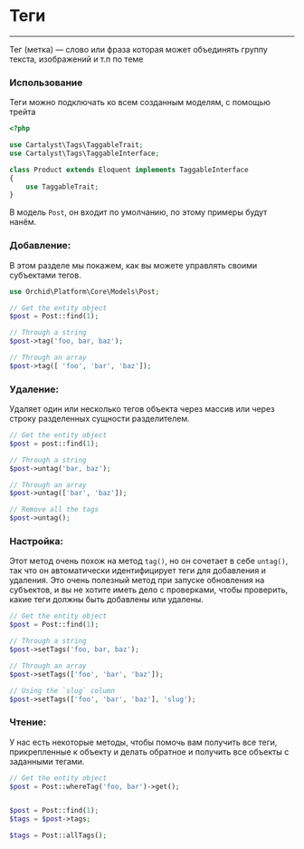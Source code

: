 # Теги
----------

Тег (метка) — слово или фраза которая может объединять группу текста, изображений и т.п по теме 


### Использование

Теги можно подключать ко всем созданным моделям, с помощью трейта

```php
<?php

use Cartalyst\Tags\TaggableTrait;
use Cartalyst\Tags\TaggableInterface;

class Product extends Eloquent implements TaggableInterface
{
    use TaggableTrait;
}
```


В модель `Post`, он входит по умолчанию, по этому примеры будут нанём.

### Добавление:

В этом разделе мы покажем, как вы можете управлять своими субъектами тегов.

```php
use Orchid\Platform\Core\Models\Post;

// Get the entity object
$post = Post::find(1);

// Through a string
$post->tag('foo, bar, baz');

// Through an array
$post->tag([ 'foo', 'bar', 'baz']);
```




### Удаление:

Удаляет один или несколько тегов объекта через массив или через строку разделенных сущности разделителем.

```php
// Get the entity object
$post = post::find(1);

// Through a string
$post->untag('bar, baz');

// Through an array
$post->untag(['bar', 'baz']);

// Remove all the tags
$post->untag();
```



### Настройка:

Этот метод очень похож на метод `tag()`, но он сочетает в себе `untag()`, так что он автоматически идентифицирует теги для добавления и удаления. Это очень полезный метод при запуске обновления на субъектов, и вы не хотите иметь дело с проверками, чтобы проверить, какие теги должны быть добавлены или удалены.

```php
// Get the entity object
$post = Post::find(1);

// Through a string
$post->setTags('foo, bar, baz');

// Through an array
$post->setTags(['foo', 'bar', 'baz']);

// Using the `slug` column
$post->setTags(['foo', 'bar', 'baz'], 'slug');
```


### Чтение:

У нас есть некоторые методы, чтобы помочь вам получить все теги, прикрепленные к объекту и делать обратное и получить все объекты с заданными тегами.

```php
// Get the entity object
$post = Post::whereTag('foo, bar')->get();


$post = Post::find(1);
$tags = $post->tags;

$tags = Post::allTags();
```

